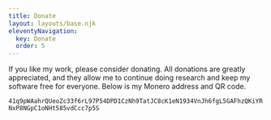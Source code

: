 ```yaml
---
title: Donate
layout: layouts/base.njk
eleventyNavigation:
  key: Donate
  order: 5
---
```

If you like my work, please consider donating. All donations are greatly appreciated, and they allow me to continue doing research and keep my software free for everyone.
Below is my Monero address and QR code.

`41q9pWAahrQUeoZc33f6rL97P54DPD1CzNh9TatJC8cK1eN1934VnJh6fgL5GAFhzQKiYRNxP8NGpC1oNHt585vdCcc7p5S`
